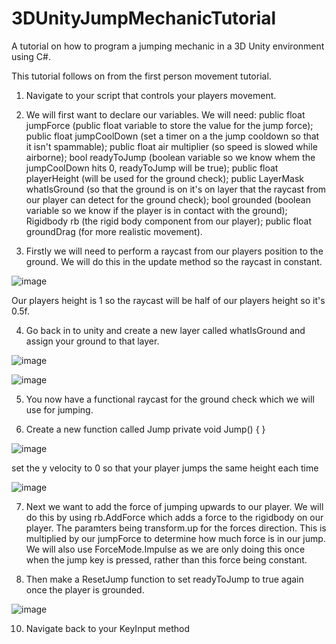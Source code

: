 # 3DUnityJumpMechanicTutorial
A tutorial on how to program a jumping mechanic in a 3D Unity environment using C#.


This tutorial follows on from the first person movement tutorial.


1. Navigate to your script that controls your players movement.

2. We will first want to declare our variables. We will need: public float jumpForce (public float variable to store the value for the jump force); public float jumpCoolDown (set a timer on a the jump cooldown so that it isn't spammable); public float air multiplier (so speed is slowed while airborne); bool readyToJump (boolean variable so we know whem the jumpCoolDown hits 0, readyToJump will be true); public float playerHeight (will be used for the ground check); public LayerMask whatIsGround (so that the ground is on it's on layer that the raycast from our player can detect for the ground check); bool grounded (boolean variable so we know if the player is in contact with the ground); Rigidbody rb (the rigid body component from our player); public float groundDrag (for more realistic movement).

3. Firstly we will need to perform a raycast from our players position to the ground. We will do this in the update method so the raycast in constant.

![image](https://github.com/user-attachments/assets/25217bb5-ac39-4da9-8789-452715f75c62)

Our players height is 1 so the raycast will be half of our players height so it's 0.5f.

4. Go back in to unity and create a new layer called whatIsGround and assign your ground to that layer.

![image](https://github.com/user-attachments/assets/07309ceb-4169-46e0-aa26-752cab6209eb)

![image](https://github.com/user-attachments/assets/dca8998e-ce00-4b79-b3b1-f2c4235209b1)

5. You now have a functional raycast for the ground check which we will use for jumping.

6. Create a new function called Jump private void Jump()
{
}

![image](https://github.com/user-attachments/assets/89248dcc-c93d-4b34-8137-598e0feae0ee)

set the y velocity to 0 so that your player jumps the same height each time

![image](https://github.com/user-attachments/assets/b391f64a-49ee-4c1b-aabc-a93f1f1fcf93)

7. Next we want to add the force of jumping upwards to our player. We will do this by using rb.AddForce which adds a force to the rigidbody on our player. The paramters being transform.up for the forces direction. This is multiplied by our jumpForce to determine how much force is in our jump. We will also use ForceMode.Impulse as we are only doing this once when the jump key is pressed, rather than this force being constant.
   
9. Then make a ResetJump function to set readyToJump to true again once the player is grounded.
   
![image](https://github.com/user-attachments/assets/66932d27-dfc9-41ad-a53d-79d04dd39695)

10. Navigate back to your KeyInput method




 
   
